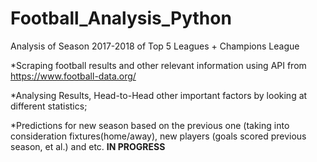 # Football_Analysis_Python
Analysis of Season 2017-2018 of Top 5 Leagues + Champions League

*Scraping football results and other relevant information using API from https://www.football-data.org/

*Analysing Results, Head-to-Head other important factors by looking at different statistics;

*Predictions for new season based on the previous one (taking into consideration fixtures(home/away), new players (goals scored previous season, et al.) and etc. ******IN PROGRESS******
